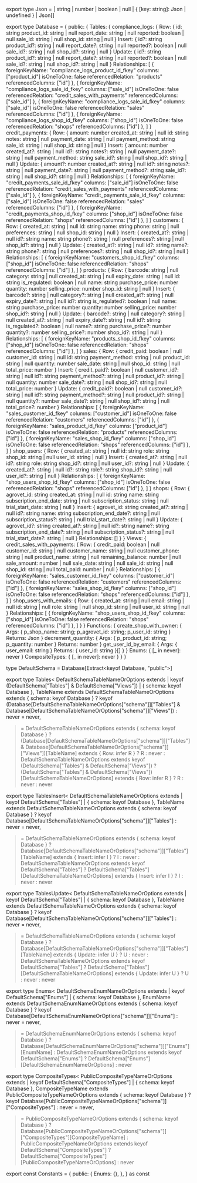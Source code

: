 export type Json =
  | string
  | number
  | boolean
  | null
  | { [key: string]: Json | undefined }
  | Json[]

export type Database = {
  public: {
    Tables: {
      compliance_logs: {
        Row: {
          id: string
          product_id: string | null
          report_date: string | null
          reported: boolean | null
          sale_id: string | null
          shop_id: string | null
        }
        Insert: {
          id?: string
          product_id?: string | null
          report_date?: string | null
          reported?: boolean | null
          sale_id?: string | null
          shop_id?: string | null
        }
        Update: {
          id?: string
          product_id?: string | null
          report_date?: string | null
          reported?: boolean | null
          sale_id?: string | null
          shop_id?: string | null
        }
        Relationships: [
          {
            foreignKeyName: "compliance_logs_product_id_fkey"
            columns: ["product_id"]
            isOneToOne: false
            referencedRelation: "products"
            referencedColumns: ["id"]
          },
          {
            foreignKeyName: "compliance_logs_sale_id_fkey"
            columns: ["sale_id"]
            isOneToOne: false
            referencedRelation: "credit_sales_with_payments"
            referencedColumns: ["sale_id"]
          },
          {
            foreignKeyName: "compliance_logs_sale_id_fkey"
            columns: ["sale_id"]
            isOneToOne: false
            referencedRelation: "sales"
            referencedColumns: ["id"]
          },
          {
            foreignKeyName: "compliance_logs_shop_id_fkey"
            columns: ["shop_id"]
            isOneToOne: false
            referencedRelation: "shops"
            referencedColumns: ["id"]
          },
        ]
      }
      credit_payments: {
        Row: {
          amount: number
          created_at: string | null
          id: string
          notes: string | null
          payment_date: string | null
          payment_method: string
          sale_id: string | null
          shop_id: string | null
        }
        Insert: {
          amount: number
          created_at?: string | null
          id?: string
          notes?: string | null
          payment_date?: string | null
          payment_method: string
          sale_id?: string | null
          shop_id?: string | null
        }
        Update: {
          amount?: number
          created_at?: string | null
          id?: string
          notes?: string | null
          payment_date?: string | null
          payment_method?: string
          sale_id?: string | null
          shop_id?: string | null
        }
        Relationships: [
          {
            foreignKeyName: "credit_payments_sale_id_fkey"
            columns: ["sale_id"]
            isOneToOne: false
            referencedRelation: "credit_sales_with_payments"
            referencedColumns: ["sale_id"]
          },
          {
            foreignKeyName: "credit_payments_sale_id_fkey"
            columns: ["sale_id"]
            isOneToOne: false
            referencedRelation: "sales"
            referencedColumns: ["id"]
          },
          {
            foreignKeyName: "credit_payments_shop_id_fkey"
            columns: ["shop_id"]
            isOneToOne: false
            referencedRelation: "shops"
            referencedColumns: ["id"]
          },
        ]
      }
      customers: {
        Row: {
          created_at: string | null
          id: string
          name: string
          phone: string | null
          preferences: string | null
          shop_id: string | null
        }
        Insert: {
          created_at?: string | null
          id?: string
          name: string
          phone?: string | null
          preferences?: string | null
          shop_id?: string | null
        }
        Update: {
          created_at?: string | null
          id?: string
          name?: string
          phone?: string | null
          preferences?: string | null
          shop_id?: string | null
        }
        Relationships: [
          {
            foreignKeyName: "customers_shop_id_fkey"
            columns: ["shop_id"]
            isOneToOne: false
            referencedRelation: "shops"
            referencedColumns: ["id"]
          },
        ]
      }
      products: {
        Row: {
          barcode: string | null
          category: string | null
          created_at: string | null
          expiry_date: string | null
          id: string
          is_regulated: boolean | null
          name: string
          purchase_price: number
          quantity: number
          selling_price: number
          shop_id: string | null
        }
        Insert: {
          barcode?: string | null
          category?: string | null
          created_at?: string | null
          expiry_date?: string | null
          id?: string
          is_regulated?: boolean | null
          name: string
          purchase_price: number
          quantity: number
          selling_price: number
          shop_id?: string | null
        }
        Update: {
          barcode?: string | null
          category?: string | null
          created_at?: string | null
          expiry_date?: string | null
          id?: string
          is_regulated?: boolean | null
          name?: string
          purchase_price?: number
          quantity?: number
          selling_price?: number
          shop_id?: string | null
        }
        Relationships: [
          {
            foreignKeyName: "products_shop_id_fkey"
            columns: ["shop_id"]
            isOneToOne: false
            referencedRelation: "shops"
            referencedColumns: ["id"]
          },
        ]
      }
      sales: {
        Row: {
          credit_paid: boolean | null
          customer_id: string | null
          id: string
          payment_method: string | null
          product_id: string | null
          quantity: number
          sale_date: string | null
          shop_id: string | null
          total_price: number
        }
        Insert: {
          credit_paid?: boolean | null
          customer_id?: string | null
          id?: string
          payment_method?: string | null
          product_id?: string | null
          quantity: number
          sale_date?: string | null
          shop_id?: string | null
          total_price: number
        }
        Update: {
          credit_paid?: boolean | null
          customer_id?: string | null
          id?: string
          payment_method?: string | null
          product_id?: string | null
          quantity?: number
          sale_date?: string | null
          shop_id?: string | null
          total_price?: number
        }
        Relationships: [
          {
            foreignKeyName: "sales_customer_id_fkey"
            columns: ["customer_id"]
            isOneToOne: false
            referencedRelation: "customers"
            referencedColumns: ["id"]
          },
          {
            foreignKeyName: "sales_product_id_fkey"
            columns: ["product_id"]
            isOneToOne: false
            referencedRelation: "products"
            referencedColumns: ["id"]
          },
          {
            foreignKeyName: "sales_shop_id_fkey"
            columns: ["shop_id"]
            isOneToOne: false
            referencedRelation: "shops"
            referencedColumns: ["id"]
          },
        ]
      }
      shop_users: {
        Row: {
          created_at: string | null
          id: string
          role: string
          shop_id: string | null
          user_id: string | null
        }
        Insert: {
          created_at?: string | null
          id?: string
          role: string
          shop_id?: string | null
          user_id?: string | null
        }
        Update: {
          created_at?: string | null
          id?: string
          role?: string
          shop_id?: string | null
          user_id?: string | null
        }
        Relationships: [
          {
            foreignKeyName: "shop_users_shop_id_fkey"
            columns: ["shop_id"]
            isOneToOne: false
            referencedRelation: "shops"
            referencedColumns: ["id"]
          },
        ]
      }
      shops: {
        Row: {
          agrovet_id: string
          created_at: string | null
          id: string
          name: string
          subscription_end_date: string | null
          subscription_status: string | null
          trial_start_date: string | null
        }
        Insert: {
          agrovet_id: string
          created_at?: string | null
          id?: string
          name: string
          subscription_end_date?: string | null
          subscription_status?: string | null
          trial_start_date?: string | null
        }
        Update: {
          agrovet_id?: string
          created_at?: string | null
          id?: string
          name?: string
          subscription_end_date?: string | null
          subscription_status?: string | null
          trial_start_date?: string | null
        }
        Relationships: []
      }
    }
    Views: {
      credit_sales_with_payments: {
        Row: {
          credit_paid: boolean | null
          customer_id: string | null
          customer_name: string | null
          customer_phone: string | null
          product_name: string | null
          remaining_balance: number | null
          sale_amount: number | null
          sale_date: string | null
          sale_id: string | null
          shop_id: string | null
          total_paid: number | null
        }
        Relationships: [
          {
            foreignKeyName: "sales_customer_id_fkey"
            columns: ["customer_id"]
            isOneToOne: false
            referencedRelation: "customers"
            referencedColumns: ["id"]
          },
          {
            foreignKeyName: "sales_shop_id_fkey"
            columns: ["shop_id"]
            isOneToOne: false
            referencedRelation: "shops"
            referencedColumns: ["id"]
          },
        ]
      }
      shop_users_with_emails: {
        Row: {
          created_at: string | null
          email: string | null
          id: string | null
          role: string | null
          shop_id: string | null
          user_id: string | null
        }
        Relationships: [
          {
            foreignKeyName: "shop_users_shop_id_fkey"
            columns: ["shop_id"]
            isOneToOne: false
            referencedRelation: "shops"
            referencedColumns: ["id"]
          },
        ]
      }
    }
    Functions: {
      create_shop_with_owner: {
        Args: { p_shop_name: string; p_agrovet_id: string; p_user_id: string }
        Returns: Json
      }
      decrement_quantity: {
        Args: { p_product_id: string; p_quantity: number }
        Returns: number
      }
      get_user_id_by_email: {
        Args: { user_email: string }
        Returns: {
          user_id: string
        }[]
      }
    }
    Enums: {
      [_ in never]: never
    }
    CompositeTypes: {
      [_ in never]: never
    }
  }
}

type DefaultSchema = Database[Extract<keyof Database, "public">]

export type Tables<
  DefaultSchemaTableNameOrOptions extends
    | keyof (DefaultSchema["Tables"] & DefaultSchema["Views"])
    | { schema: keyof Database },
  TableName extends DefaultSchemaTableNameOrOptions extends {
    schema: keyof Database
  }
    ? keyof (Database[DefaultSchemaTableNameOrOptions["schema"]]["Tables"] &
        Database[DefaultSchemaTableNameOrOptions["schema"]]["Views"])
    : never = never,
> = DefaultSchemaTableNameOrOptions extends { schema: keyof Database }
  ? (Database[DefaultSchemaTableNameOrOptions["schema"]]["Tables"] &
      Database[DefaultSchemaTableNameOrOptions["schema"]]["Views"])[TableName] extends {
      Row: infer R
    }
    ? R
    : never
  : DefaultSchemaTableNameOrOptions extends keyof (DefaultSchema["Tables"] &
        DefaultSchema["Views"])
    ? (DefaultSchema["Tables"] &
        DefaultSchema["Views"])[DefaultSchemaTableNameOrOptions] extends {
        Row: infer R
      }
      ? R
      : never
    : never

export type TablesInsert<
  DefaultSchemaTableNameOrOptions extends
    | keyof DefaultSchema["Tables"]
    | { schema: keyof Database },
  TableName extends DefaultSchemaTableNameOrOptions extends {
    schema: keyof Database
  }
    ? keyof Database[DefaultSchemaTableNameOrOptions["schema"]]["Tables"]
    : never = never,
> = DefaultSchemaTableNameOrOptions extends { schema: keyof Database }
  ? Database[DefaultSchemaTableNameOrOptions["schema"]]["Tables"][TableName] extends {
      Insert: infer I
    }
    ? I
    : never
  : DefaultSchemaTableNameOrOptions extends keyof DefaultSchema["Tables"]
    ? DefaultSchema["Tables"][DefaultSchemaTableNameOrOptions] extends {
        Insert: infer I
      }
      ? I
      : never
    : never

export type TablesUpdate<
  DefaultSchemaTableNameOrOptions extends
    | keyof DefaultSchema["Tables"]
    | { schema: keyof Database },
  TableName extends DefaultSchemaTableNameOrOptions extends {
    schema: keyof Database
  }
    ? keyof Database[DefaultSchemaTableNameOrOptions["schema"]]["Tables"]
    : never = never,
> = DefaultSchemaTableNameOrOptions extends { schema: keyof Database }
  ? Database[DefaultSchemaTableNameOrOptions["schema"]]["Tables"][TableName] extends {
      Update: infer U
    }
    ? U
    : never
  : DefaultSchemaTableNameOrOptions extends keyof DefaultSchema["Tables"]
    ? DefaultSchema["Tables"][DefaultSchemaTableNameOrOptions] extends {
        Update: infer U
      }
      ? U
      : never
    : never

export type Enums<
  DefaultSchemaEnumNameOrOptions extends
    | keyof DefaultSchema["Enums"]
    | { schema: keyof Database },
  EnumName extends DefaultSchemaEnumNameOrOptions extends {
    schema: keyof Database
  }
    ? keyof Database[DefaultSchemaEnumNameOrOptions["schema"]]["Enums"]
    : never = never,
> = DefaultSchemaEnumNameOrOptions extends { schema: keyof Database }
  ? Database[DefaultSchemaEnumNameOrOptions["schema"]]["Enums"][EnumName]
  : DefaultSchemaEnumNameOrOptions extends keyof DefaultSchema["Enums"]
    ? DefaultSchema["Enums"][DefaultSchemaEnumNameOrOptions]
    : never

export type CompositeTypes<
  PublicCompositeTypeNameOrOptions extends
    | keyof DefaultSchema["CompositeTypes"]
    | { schema: keyof Database },
  CompositeTypeName extends PublicCompositeTypeNameOrOptions extends {
    schema: keyof Database
  }
    ? keyof Database[PublicCompositeTypeNameOrOptions["schema"]]["CompositeTypes"]
    : never = never,
> = PublicCompositeTypeNameOrOptions extends { schema: keyof Database }
  ? Database[PublicCompositeTypeNameOrOptions["schema"]]["CompositeTypes"][CompositeTypeName]
  : PublicCompositeTypeNameOrOptions extends keyof DefaultSchema["CompositeTypes"]
    ? DefaultSchema["CompositeTypes"][PublicCompositeTypeNameOrOptions]
    : never

export const Constants = {
  public: {
    Enums: {},
  },
} as const
